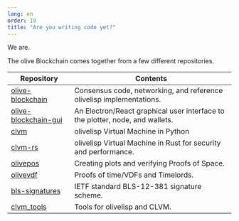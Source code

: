 ```yaml
---
lang: en
order: 19
title: "Are you writing code yet?"
---
```


We are.

The olive Blockchain comes together from a few different repositories.

| Repository                                                                 | Contents                                                                      |
|----------------------------------------------------------------------------|-------------------------------------------------------------------------------|
| [olive-blockchain](https://github.com/olive-Network/olive-blockchain)         | Consensus code, networking, and reference olivelisp implementations.           |
| [olive-blockchain-gui](https://github.com/olive-Network/olive-blockchain-gui) | An Electron/React graphical user interface to the plotter, node, and wallets. |
| [clvm](https://github.com/olive-Network/clvm)                               | olivelisp Virtual Machine in Python                                            |
| [clvm-rs](https://github.com/olive-Network/clvm_rs)                         | olivelisp Virtual Machine in Rust for security and performance.                |
| [olivepos](https://github.com/olive-Network/olivepos)                         | Creating plots and verifying Proofs of Space.                                 |
| [olivevdf](https://github.com/olive-Network/olivevdf)                         | Proofs of time/VDFs and Timelords.                                            |
| [bls-signatures](https://github.com/olive-Network/bls-signatures)           | IETF standard BLS-12-381 signature scheme.                                    |
| [clvm_tools](https://github.com/olive-Network/clvm_tools)                   | Tools for olivelisp and CLVM.                                                  |
